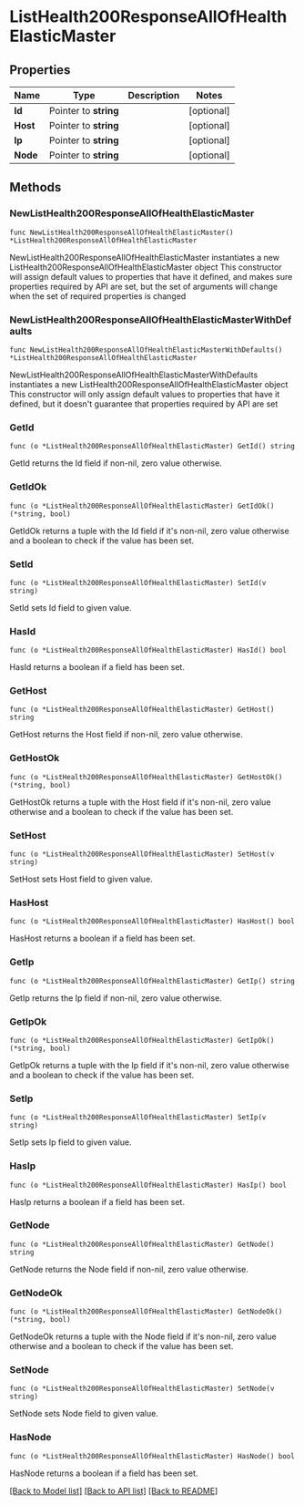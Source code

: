 # ListHealth200ResponseAllOfHealthElasticMaster

## Properties

Name | Type | Description | Notes
------------ | ------------- | ------------- | -------------
**Id** | Pointer to **string** |  | [optional] 
**Host** | Pointer to **string** |  | [optional] 
**Ip** | Pointer to **string** |  | [optional] 
**Node** | Pointer to **string** |  | [optional] 

## Methods

### NewListHealth200ResponseAllOfHealthElasticMaster

`func NewListHealth200ResponseAllOfHealthElasticMaster() *ListHealth200ResponseAllOfHealthElasticMaster`

NewListHealth200ResponseAllOfHealthElasticMaster instantiates a new ListHealth200ResponseAllOfHealthElasticMaster object
This constructor will assign default values to properties that have it defined,
and makes sure properties required by API are set, but the set of arguments
will change when the set of required properties is changed

### NewListHealth200ResponseAllOfHealthElasticMasterWithDefaults

`func NewListHealth200ResponseAllOfHealthElasticMasterWithDefaults() *ListHealth200ResponseAllOfHealthElasticMaster`

NewListHealth200ResponseAllOfHealthElasticMasterWithDefaults instantiates a new ListHealth200ResponseAllOfHealthElasticMaster object
This constructor will only assign default values to properties that have it defined,
but it doesn't guarantee that properties required by API are set

### GetId

`func (o *ListHealth200ResponseAllOfHealthElasticMaster) GetId() string`

GetId returns the Id field if non-nil, zero value otherwise.

### GetIdOk

`func (o *ListHealth200ResponseAllOfHealthElasticMaster) GetIdOk() (*string, bool)`

GetIdOk returns a tuple with the Id field if it's non-nil, zero value otherwise
and a boolean to check if the value has been set.

### SetId

`func (o *ListHealth200ResponseAllOfHealthElasticMaster) SetId(v string)`

SetId sets Id field to given value.

### HasId

`func (o *ListHealth200ResponseAllOfHealthElasticMaster) HasId() bool`

HasId returns a boolean if a field has been set.

### GetHost

`func (o *ListHealth200ResponseAllOfHealthElasticMaster) GetHost() string`

GetHost returns the Host field if non-nil, zero value otherwise.

### GetHostOk

`func (o *ListHealth200ResponseAllOfHealthElasticMaster) GetHostOk() (*string, bool)`

GetHostOk returns a tuple with the Host field if it's non-nil, zero value otherwise
and a boolean to check if the value has been set.

### SetHost

`func (o *ListHealth200ResponseAllOfHealthElasticMaster) SetHost(v string)`

SetHost sets Host field to given value.

### HasHost

`func (o *ListHealth200ResponseAllOfHealthElasticMaster) HasHost() bool`

HasHost returns a boolean if a field has been set.

### GetIp

`func (o *ListHealth200ResponseAllOfHealthElasticMaster) GetIp() string`

GetIp returns the Ip field if non-nil, zero value otherwise.

### GetIpOk

`func (o *ListHealth200ResponseAllOfHealthElasticMaster) GetIpOk() (*string, bool)`

GetIpOk returns a tuple with the Ip field if it's non-nil, zero value otherwise
and a boolean to check if the value has been set.

### SetIp

`func (o *ListHealth200ResponseAllOfHealthElasticMaster) SetIp(v string)`

SetIp sets Ip field to given value.

### HasIp

`func (o *ListHealth200ResponseAllOfHealthElasticMaster) HasIp() bool`

HasIp returns a boolean if a field has been set.

### GetNode

`func (o *ListHealth200ResponseAllOfHealthElasticMaster) GetNode() string`

GetNode returns the Node field if non-nil, zero value otherwise.

### GetNodeOk

`func (o *ListHealth200ResponseAllOfHealthElasticMaster) GetNodeOk() (*string, bool)`

GetNodeOk returns a tuple with the Node field if it's non-nil, zero value otherwise
and a boolean to check if the value has been set.

### SetNode

`func (o *ListHealth200ResponseAllOfHealthElasticMaster) SetNode(v string)`

SetNode sets Node field to given value.

### HasNode

`func (o *ListHealth200ResponseAllOfHealthElasticMaster) HasNode() bool`

HasNode returns a boolean if a field has been set.


[[Back to Model list]](../README.md#documentation-for-models) [[Back to API list]](../README.md#documentation-for-api-endpoints) [[Back to README]](../README.md)


